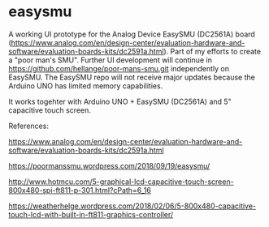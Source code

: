 # easysmu
A working UI prototype for the Analog Device EasySMU (DC2561A) board (https://www.analog.com/en/design-center/evaluation-hardware-and-software/evaluation-boards-kits/dc2591a.html). Part of my efforts to create a "poor man's SMU". Further UI development will continue in https://github.com/hellange/poor-mans-smu.git independently on EasySMU. The EasySMU repo will not receive major updates because the Arduino UNO has limited memory capabilities.

It works togehter with Arduino UNO + EasySMU (DC2561A) and 5" capacitive touch screen.

References:

https://www.analog.com/en/design-center/evaluation-hardware-and-software/evaluation-boards-kits/dc2591a.html

https://poormanssmu.wordpress.com/2018/09/19/easysmu/

http://www.hotmcu.com/5-graphical-lcd-capacitive-touch-screen-800x480-spi-ft811-p-301.html?cPath=6_16

https://weatherhelge.wordpress.com/2018/02/06/5-800x480-capacitive-touch-lcd-with-built-in-ft811-graphics-controller/




